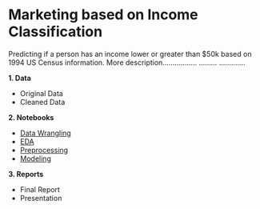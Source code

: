 # Marketing based on Income Classification

Predicting if a person has an income lower or greater than $50k based on 1994 US Census information.
More description.................
.........
.............

**1. Data**
- Original Data
- Cleaned Data

**2. Notebooks**
- [Data Wrangling](/notebooks/Income%20classification%20-%20Data%20Wrangling.ipynb)
- [EDA](/notebooks/Income%20classification%20-%20EDA.ipynb)
- [Preprocessing](/notebooks/Income%20classification%20-%20Modeling.ipynb)
- [Modeling](/notebooks/Income%20classification%20-%20Modeling.ipynb)

**3. Reports**
- Final Report
- Presentation